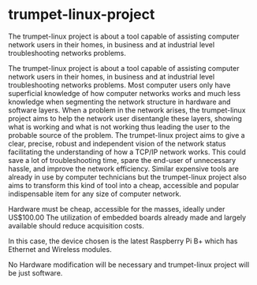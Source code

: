 # trumpet-linux-project
The trumpet-linux project is about a tool capable of assisting computer network users in their homes, in business and at industrial level troubleshooting networks problems.

The trumpet-linux project is about a tool capable of assisting computer network users in their homes, in business and at industrial level troubleshooting networks problems.
Most computer users only have superficial knowledge of how computer networks works and much less knowledge when segmenting the network structure in hardware and software layers. When a problem in the network arises, the trumpet-linux project aims to help the network user disentangle these layers, showing what is working and what is not working thus leading the user to the probable source of the problem.
The trumpet-linux project aims to give a clear, precise, robust and independent vision of the network status facilitating the understanding of how a TCP/IP network works. This could save a lot of troubleshooting time, spare the end-user of unnecessary hassle, and improve the network efficiency.
Similar expensive tools are already in use by computer technicians but the trumpet-linux project also aims to transform this kind of tool into a cheap, accessible and popular indispensable item for any size of computer network.

Hardware must be cheap, accessible for the masses, ideally under US$100.00 
The utilization of embedded boards already made and largely available should reduce acquisition costs. 

In this case, the device chosen is the latest Raspberry Pi B+ which has Ethernet and Wireless modules.

No Hardware modification will be necessary and trumpet-linux project will be just software. 
